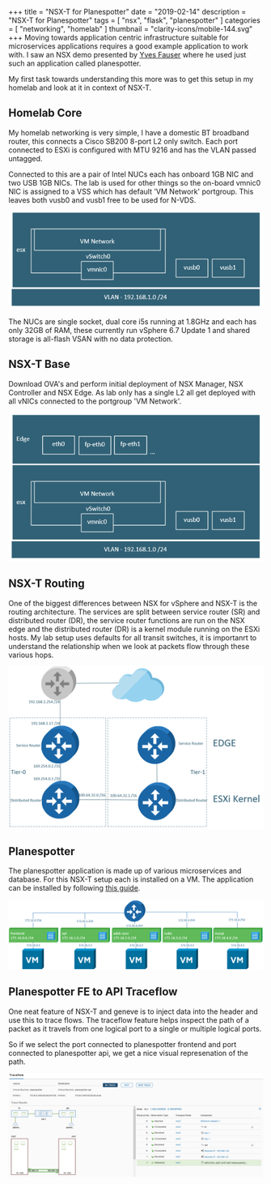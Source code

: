 +++
title = "NSX-T for Planespotter"
date = "2019-02-14"
description = "NSX-T for Planespotter"
tags = [
    "nsx",
    "flask",
    "planespotter"
]
categories = [
    "networking",
    "homelab"
]
thumbnail = "clarity-icons/mobile-144.svg"
+++
Moving towards application centric infrastructure suitable for microservices applications requires a good example application to work with.  I saw an NSX demo presented by [Yves Fauser](https://github.com/yfauser) where he used just such an application called planespotter.

My first task towards understanding this more was to get this setup in my homelab and look at it in context of NSX-T.

## Homelab Core

My homelab networking is very simple, I have a domestic BT broadband router, this connects a Cisco SB200 8-port L2 only switch. Each port connected to ESXi is configured with MTU 9216 and has the VLAN passed untagged.

Connected to this are a pair of Intel NUCs each has onboard 1GB NIC and two USB 1GB NICs.  The lab is used for other things so the on-board vmnic0 NIC is assigned to a VSS which has default 'VM Network' portgroup. This leaves both vusb0 and vusb1 free to be used for N-VDS.

![ESXi Networking](/images/planespotter-esxi.png)

The NUCs are single socket, dual core i5s running at 1.8GHz and each has only 32GB of RAM, these currently run vSphere 6.7 Update 1 and shared storage is all-flash VSAN with no data protection.

## NSX-T Base

Download OVA's and perform initial deployment of NSX Manager,  NSX Controller and NSX Edge.  As lab only has a single L2 all get deployed with all vNICs connected to the portgroup 'VM Network'.

![NSX-T Base](/images/planespotter-edge.png)

## NSX-T Routing

One of the biggest differences between NSX for vSphere and NSX-T is the routing architecture. The services are split between service router (SR) and distributed router (DR), the service router functions are run on the NSX edge and the distributed router (DR) is a kernel module running on the ESXi hosts. My lab setup uses defaults for all transit switches, it is importanrt to understand the relationship when we look at packets flow through these various hops.

![NSX-T Routing](/images/planespotter-edge-arch.png)

## Planespotter

The planespotter application is made up of various microservices and database. For this NSX-T setup each is installed on a VM. The application can be installed by following [this guide](https://github.com/darrylcauldwell/planespotter/blob/master/docs/vm_deployment/README.md).

![NSX-T Logical Switches](/images/planespotter-logical-switches.png)

## Planespotter FE to API Traceflow

One neat feature of NSX-T and geneve is to inject data into the header and use this to trace flows. The traceflow feature helps inspect the path of a packet as it travels from one logical port to a single or multiple logical ports.

So if we select the port connected to planespotter frontend and port connected to planespotter api, we get a nice visual represenation of the path.

![NSX-T Logical Switches](/images/planespotter-traceflow.png)